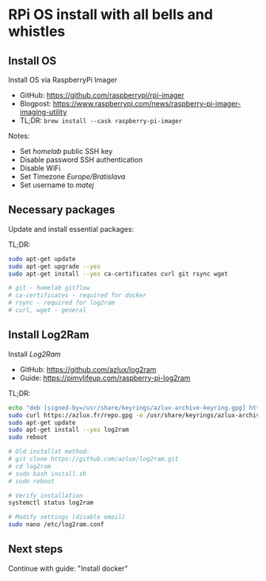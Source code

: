 # RPi OS install with all bells and whistles

## Install OS

Install OS via RaspberryPi Imager

- GitHub: <https://github.com/raspberrypi/rpi-imager>
- Blogpost: <https://www.raspberrypi.com/news/raspberry-pi-imager-imaging-utility>
- TL;DR: `brew install --cask raspberry-pi-imager`

Notes:

- Set _homelab_ public SSH key
- Disable password SSH authentication
- Disable WiFi
- Set Timezone _Europe/Bratislava_
- Set username to _matej_

## Necessary packages

Update and install essential packages:

TL;DR:

```sh
sudo apt-get update
sudo apt-get upgrade --yes
sudo apt-get install --yes ca-certificates curl git rsync wget

# git - homelab gitflow
# ca-certificates - required for docker
# rsync - required for log2ram
# curl, wget - general
```

## Install Log2Ram

Install _Log2Ram_

- GitHub: <https://github.com/azlux/log2ram>
- Guide: <https://pimylifeup.com/raspberry-pi-log2ram>

TL;DR:

```sh
echo "deb [signed-by=/usr/share/keyrings/azlux-archive-keyring.gpg] http://packages.azlux.fr/debian/ bookworm main" | sudo tee /etc/apt/sources.list.d/azlux.list
sudo curl https://azlux.fr/repo.gpg -o /usr/share/keyrings/azlux-archive-keyring.gpg
sudo apt-get update
sudo apt-get install --yes log2ram
sudo reboot

# Old installat method:
# git clone https://github.com/azlux/log2ram.git
# cd log2ram
# sudo bash install.sh
# sudo reboot

# Verify installation
systemctl status log2ram

# Modify settings (disable email)
sudo nano /etc/log2ram.conf
```

## Next steps

Continue with guide: "Install docker"
